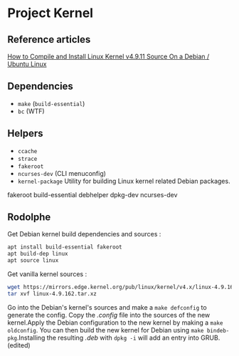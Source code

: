 # Project Kernel

## Reference articles

[How to Compile and Install Linux Kernel v4.9.11 Source On a Debian / Ubuntu Linux](https://www.cyberciti.biz/faq/debian-ubuntu-building-installing-a-custom-linux-kernel/)

## Dependencies

* `make` (`build-essential`)
* `bc` (WTF)

## Helpers

* `ccache`
* `strace`
* `fakeroot`
* `ncurses-dev` (CLI menuconfig)
* `kernel-package` Utility for building Linux kernel related Debian packages.

fakeroot build-essential  debhelper dpkg-dev ncurses-dev

## Rodolphe

Get Debian kernel build dependencies and sources :

```bash
apt install build-essential fakeroot
apt build-dep linux
apt source linux
```

Get vanilla kernel sources :

```bash
wget https://mirrors.edge.kernel.org/pub/linux/kernel/v4.x/linux-4.9.162.tar.xz
tar xvf linux-4.9.162.tar.xz
```

Go into the Debian's kernel's sources and make a `make defconfig` to generate the config. Copy the *.config* file into the sources of the new kernel.Apply the Debian configuration to the new kernel by making a `make oldconfig`. You can then build the new kernel for Debian using `make bindeb-pkg`.Installing the resulting *.deb* with `dpkg -i` will add an entry into GRUB. (edited) 